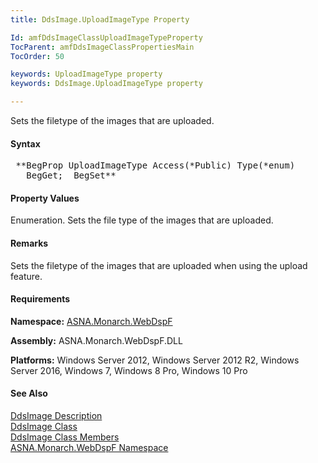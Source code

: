```yaml
---
title: DdsImage.UploadImageType Property

Id: amfDdsImageClassUploadImageTypeProperty
TocParent: amfDdsImageClassPropertiesMain
TocOrder: 50

keywords: UploadImageType property
keywords: DdsImage.UploadImageType property

---
```


Sets the filetype of the images that are uploaded.

#### Syntax
<pre class="prettyprint"> **BegProp UploadImageType Access(*Public) Type(*enum)
   BegGet;  BegSet** </pre>

#### Property Values
Enumeration. Sets the file type of the images that are uploaded. 

#### Remarks
Sets the filetype of the images that are uploaded when using the upload feature.

#### Requirements
**Namespace:** [ASNA.Monarch.WebDspF](amfWebDspFNamespace.html)

**Assembly:** ASNA.Monarch.WebDspF.DLL

**Platforms:** Windows Server 2012, Windows Server 2012 R2, Windows Server 2016, Windows 7, Windows 8 Pro, Windows 10 Pro

#### See Also
[DdsImage Description](amfUnderstandingImageControls.html)<br /> [ DdsImage Class](amfDdsImageClass.html) <br /> [ DdsImage Class Members](amfDdsImageClassMembers.html) <br /> [ ASNA.Monarch.WebDspF Namespace](amfWebDspFNamespace.html) 
